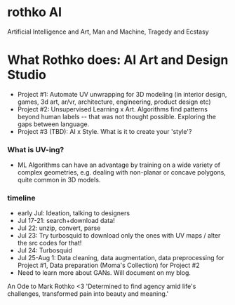 # rothko AI
Artificial Intelligence and Art, Man and Machine, Tragedy and Ecstasy

# What Rothko does: AI Art and Design Studio
- Project #1:  Automate UV unwrapping for 3D modeling (in interior design, games, 3d art, ar/vr, architecture, engineering, product design etc)
- Project #2: Unsupervised Learning x Art. Algorithms find patterns beyond human labels -- that was not thought possible. Exploring the gaps between language. 
- Project #3 (TBD): AI x Style. What is it to create your 'style'?

### What is UV-ing?
- ML Algorithms can have an advantage by training on a wide variety of complex geometries, e.g. dealing with non-planar or concave polygons, quite common in 3D models. 

### timeline
- early Jul: Ideation, talking to designers 
- Jul 17-21: search+download data!
- Jul 22: unzip, convert, parse
- Jul 23: Try turbosquid to download only the ones with UV maps / alter the src codes for that!
- Jul 24: Turbosquid 
- Jul 25-Aug 1: Data cleaning, data augmentation, data preprocessing for Project #1, Data preparation (Moma's Collection) for Project #2
- Need to learn more about GANs. Will document on my blog. 

An Ode to Mark Rothko <3
'Determined to find agency amid life's challenges, transformed pain into beauty and meaning.'
